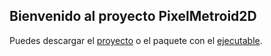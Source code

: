 ## Bienvenido al proyecto PixelMetroid2D

Puedes descargar el [proyecto](https://github.com/Casta626/MetroidPixel2D/releases/download/Project/PixelMetroid2D.zip) o el paquete con el [ejecutable](https://github.com/Casta626/MetroidPixel2D/releases/download/Ejecutable/Juego2D.zip).
